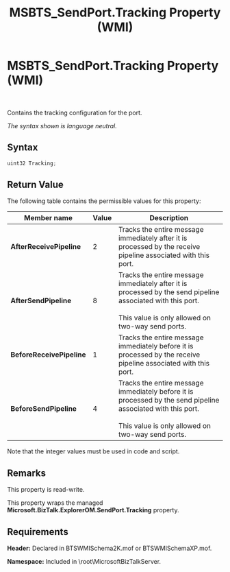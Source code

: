 ﻿---
title: MSBTS_SendPort.Tracking Property (WMI)
TOCTitle: MSBTS_SendPort.Tracking Property (WMI)
ms:assetid: 4c74d82d-2b5e-47c2-ac21-aa0d3b332ea2
ms:mtpsurl: https://msdn.microsoft.com/en-us/library/Aa560036(v=BTS.80)
ms:contentKeyID: 51527876
ms.date: 08/30/2017
mtps_version: v=BTS.80
---

# MSBTS\_SendPort.Tracking Property (WMI)

 

Contains the tracking configuration for the port.

*The syntax shown is language neutral.*

## Syntax

```C#
uint32 Tracking;  
```

## Return Value

The following table contains the permissible values for this property:

<table>
<thead>
<tr class="header">
<th>Member name</th>
<th>Value</th>
<th>Description</th>
</tr>
</thead>
<tbody>
<tr class="odd">
<td><strong>AfterReceivePipeline</strong></td>
<td>2</td>
<td>Tracks the entire message immediately after it is processed by the receive pipeline associated with this port.</td>
</tr>
<tr class="even">
<td><strong>AfterSendPipeline</strong></td>
<td>8</td>
<td>Tracks the entire message immediately after it is processed by the send pipeline associated with this port.<br />
<br />
This value is only allowed on two-way send ports.</td>
</tr>
<tr class="odd">
<td><strong>BeforeReceivePipeline</strong></td>
<td>1</td>
<td>Tracks the entire message immediately before it is processed by the receive pipeline associated with this port.</td>
</tr>
<tr class="even">
<td><strong>BeforeSendPipeline</strong></td>
<td>4</td>
<td>Tracks the entire message immediately before it is processed by the send pipeline associated with this port.<br />
<br />
This value is only allowed on two-way send ports.</td>
</tr>
</tbody>
</table>


Note that the integer values must be used in code and script.

## Remarks

This property is read-write.

This property wraps the managed **Microsoft.BizTalk.ExplorerOM.SendPort.Tracking** property.

## Requirements

**Header:** Declared in BTSWMISchema2K.mof or BTSWMISchemaXP.mof.

**Namespace:** Included in \\root\\MicrosoftBizTalkServer.

